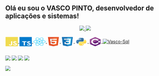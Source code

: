 ## Olá eu sou o VASCO PINTO, desenvolvedor de aplicações e sistemas!
<div align="center">
  <a href="https://github.com/CoderVasco">
  <img height="180em" src="https://github-readme-stats.vercel.app/api?username=CoderVasco&show_icons=true&theme=dracula&include_all_commits=true&count_private=true"/>
  <img height="180em" src="https://github-readme-stats.vercel.app/api/top-langs/?username=CoderVasco&layout=compact&langs_count=7&theme=dracula"/>
</div>
<div style="display: inline_block"><br>
  <img align="center" alt="Vasco-Js" height="30" width="40" src="https://raw.githubusercontent.com/devicons/devicon/master/icons/javascript/javascript-plain.svg">
  <img align="center" alt="Vasco-Ts" height="30" width="40" src="https://raw.githubusercontent.com/devicons/devicon/master/icons/typescript/typescript-plain.svg">
  <img align="center" alt="Vasco-React" height="30" width="40" src="https://raw.githubusercontent.com/devicons/devicon/master/icons/react/react-original.svg">
  <img align="center" alt="Vasco-HTML" height="30" width="40" src="https://raw.githubusercontent.com/devicons/devicon/master/icons/html5/html5-original.svg">
  <img align="center" alt="Vasco-CSS" height="30" width="40" src="https://raw.githubusercontent.com/devicons/devicon/master/icons/css3/css3-original.svg">
  <img align="center" alt="Vasco-Python" height="30" width="40" src="https://raw.githubusercontent.com/devicons/devicon/master/icons/python/python-original.svg">
  <img align="center" alt="Vasco-Csharp" height="30" width="40" src="https://raw.githubusercontent.com/devicons/devicon/master/icons/csharp/csharp-original.svg">
   <img align="center" alt="Vasco-Sql" height="30" width="40" src="https://cdn.jsdelivr.net/gh/devicons/devicon/icons/adonisjs/adonisjs-original.svg">
  
</div>
  
  ##
 
<div> 
  <a href="https://www.youtube.com/channel/UC0sFd3MNR9uXLCqsxogHalg" target="_blank"><img src="https://img.shields.io/badge/YouTube-FF0000?style=for-the-badge&logo=youtube&logoColor=white" target="_blank"></a>
  <a href="https://instagram.com/vasco.gouveiapinto" target="_blank"><img src="https://img.shields.io/badge/-Instagram-%23E4405F?style=for-the-badge&logo=instagram&logoColor=white" target="_blank"></a>
 <a href="https://facebook.com/vasco.gouveiapinto" target="_blank"><img src="https://img.shields.io/badge/Facebook-1877F2?style=for-the-badge&logo=facebook&logoColor=white" target="_blank"></a>
 <a href="https://tiktok.com/@vasco.gouveiapinto" target="_blank"><img src="https://img.shields.io/badge/TikTok-000000?style=for-the-badge&logo=tiktok&logoColor=white" target"_blank"></a>
 
  <a href = "mailto:vascogouveiapinto@gmail.com"><img src="https://img.shields.io/badge/-Gmail-%23333?style=for-the-badge&logo=gmail&logoColor=white" target="_blank"></a>
  

</div>

